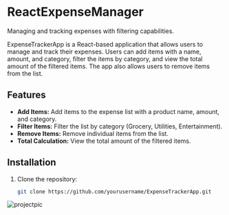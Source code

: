 # ReactExpenseManager
Managing and tracking expenses with filtering capabilities.

ExpenseTrackerApp is a React-based application that allows users to manage and track their expenses. Users can add items with a name, amount, and category, filter the items by category, and view the total amount of the filtered items. The app also allows users to remove items from the list.

## Features
- **Add Items:** Add items to the expense list with a product name, amount, and category.
- **Filter Items:** Filter the list by category (Grocery, Utilities, Entertainment).
- **Remove Items:** Remove individual items from the list.
- **Total Calculation:** View the total amount of the filtered items.

## Installation
1. Clone the repository:
   ```bash
   git clone https://github.com/yourusername/ExpenseTrackerApp.git
   
![projectpic](https://github.com/user-attachments/assets/a4bbb42b-aaf1-4ef9-b774-2c6977d5d0dc)
